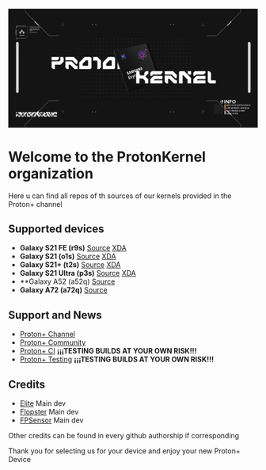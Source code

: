 ![ProtonKernel](https://github.com/ProtonKernel/.github/raw/main/profile/banner.png)

# Welcome to the ProtonKernel organization

Here u can find all repos of th sources of our kernels provided in the Proton+ channel

## Supported devices

 - **Galaxy S21 FE (r9s)** [Source](https://github.com/ProtonKernel/Proton) [XDA](https://xdaforums.com/t/kernel-exynos2100-proton-kernel.4744978/)     
 - **Galaxy S21 (o1s)** [Source](https://github.com/ProtonKernel/Proton) [XDA](https://xdaforums.com/t/kernel-exynos2100-proton-kernel.4744978/)    
 - **Galaxy S21+ (t2s)** [Source](https://github.com/ProtonKernel/Proton) [XDA](https://xdaforums.com/t/kernel-exynos2100-proton-kernel.4744978/)    
 - **Galaxy S21 Ultra (p3s)** [Source](https://github.com/ProtonKernel/Proton) [XDA](https://xdaforums.com/t/kernel-exynos2100-proton-kernel.4744978/)    
 - **Galaxy A52 (a52q) [Source](https://github.com/ProtonKernel/ProtonForA572Q)    
 - **Galaxy A72 (a72q)** [Source](https://github.com/ProtonKernel/ProtonForA572Q)    

## Support and News

 - [Proton+ Channel](https://t.me/ProtonPlusKernel)
 - [Proton+ Community](https://t.me/ProtonPlusCM)
 - [Proton+ CI](https://t.me/Proton_CI) **¡¡¡TESTING BUILDS AT YOUR OWN RISK!!!**
 - [Proton+ Testing](https://t.me/Proton_testers) **¡¡¡TESTING BUILDS AT YOUR OWN RISK!!!**    

## Credits

 - [Elite](https://t.me/EliteGalaxy) Main dev
 - [Flopster](https://t.me/Flopster101) Main dev
 - [FPSensor](https://t.me/FPSensor) Main dev

Other credits can be found in every github authorship if corresponding

Thank you for selecting us for your device and enjoy your new Proton+ Device
